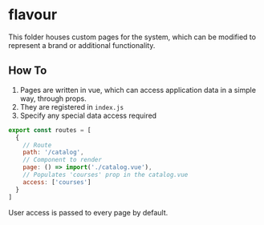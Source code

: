 # flavour
This folder houses custom pages for the system, which can be modified to represent a brand or additional functionality.

## How To
1. Pages are written in vue, which can access application data in a simple way, through props.
2. They are registered in `index.js`
3. Specify any special data access required

```javascript
export const routes = [
  {
    // Route
    path: '/catalog',
    // Component to render
    page: () => import('./catalog.vue'),
    // Populates 'courses' prop in the catalog.vue
    access: ['courses']
  }
]
```

User access is passed to every page by default.
